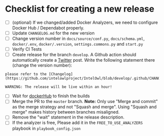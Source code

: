 # Checklist for creating a new release

- [ ] (optional) If we changed/added Docker Analyzers, we need to configure Docker Hub / Dependabot properly.
- [ ] Update `CHANGELOG.md` for the new version
- [ ] Change version number in `docs/source/conf.py`, `docs/schema.yml`, `docker/.env`, `docker/.version`, `settings.commons.py` and `start.py`
- [ ] Verify CI Tests
- [ ] Create release for the branch `develop`. A Github action should automatically create a [Twitter](https://twitter.com/intel_owl) post.
      Write the following statement there (change the version number):

```commandline
please refer to the [Changelog](https://github.com/intelowlproject/IntelOwl/blob/develop/.github/CHANGELOG.md#v331)

WARNING: The release will be live within an hour!
```

- [ ] Wait for [dockerHub](https://hub.docker.com/repository/docker/intelowlproject/intelowl) to finish the builds
- [ ] Merge the PR to the `master` branch. **Note:** Only use "Merge and commit" as the merge strategy and not "Squash and merge". Using "Squash and merge" makes history between branches misaligned.
- [ ] Remove the "wait" statement in the release description.
- [ ] If the analyzer is free, Please add it in the `FREE_TO_USE_ANALYZERS` playbook in `playbook_config.json`

